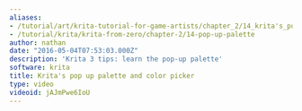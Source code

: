 ```yaml
---
aliases:
- /tutorial/art/krita-tutorial-for-game-artists/chapter_2/14_krita's_pop_up_palette_and_color_picker
- /tutorial/krita/krita-from-zero/chapter-2/14-pop-up-palette
author: nathan
date: "2016-05-04T07:53:03.000Z"
description: 'Krita 3 tips: learn the pop-up palette'
software: krita
title: Krita's pop up palette and color picker
type: video
videoid: jAJmPwe6IoU
---
```

